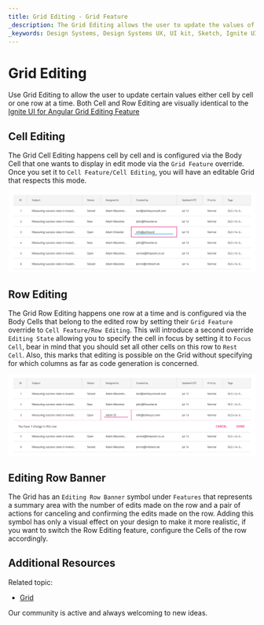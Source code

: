```yaml
---
title: Grid Editing - Grid Feature
_description: The Grid Editing allows the user to update the values of the records displayed in the Grid.
_keywords: Design Systems, Design Systems UX, UI kit, Sketch, Ignite UI for Angular, Sketch to Angular, Sketch to Angular, Angular, Angular Design System, Export code from Sketch, Design Kits for Angular, Sketch HTML, Sketch to HTML, Sketch UI kits
---
```


# Grid Editing

Use Grid Editing to allow the user to update certain values either cell by cell or one row at a time. Both Cell and Row Editing are visually identical to the [Ignite UI for Angular Grid Editing Feature](https://www.infragistics.com/products/ignite-ui-angular/angular/components/grid/editing.html)

## Cell Editing

The Grid Cell Editing happens cell by cell and is configured via the Body Cell that one wants to display in edit mode via the `Grid Feature` override. Once you set it to `Cell Feature/Cell Editing`, you will have an editable Grid that respects this mode.

<img class="responsive-img" src="../images/grid_cell_edit.png" srcset="../images/grid_cell_edit@2x.png 2x" />

## Row Editing

The Grid Row Editing happens one row at a time and is configured via the Body Cells that belong to the edited row by setting their `Grid Feature` override to `Cell Feature/Row Editing`. This will introduce a second override `Editing State` allowing you to specify the cell in focus by setting it to `Focus Cell`, bear in mind that you should set all other cells on this row to `Rest Cell`. Also, this marks that editing is possible on the Grid without specifying for which columns as far as code generation is concerned.

<img class="responsive-img" src="../images/grid_row_edit.png" srcset="../images/grid_row_edit@2x.png 2x" />

## Editing Row Banner

The Grid has an `Editing Row Banner` symbol under `Features` that represents a summary area with the number of edits made on the row and a pair of actions for canceling and confirming the edits made on the row. Adding this symbol has only a visual effect on your design to make it more realistic, if you want to switch the Row Editing feature, configure the Cells of the row accordingly.

## Additional Resources

Related topic:

- [Grid](grid.md)
  <div class="divider--half"></div>

Our community is active and always welcoming to new ideas.
